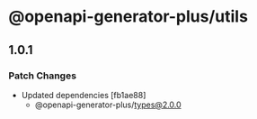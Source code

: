 # @openapi-generator-plus/utils

## 1.0.1

### Patch Changes

- Updated dependencies [fb1ae88]
  - @openapi-generator-plus/types@2.0.0
